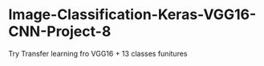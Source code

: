 # Image-Classification-Keras-VGG16-CNN-Project-8
Try Transfer learning fro VGG16 + 13 classes funitures
